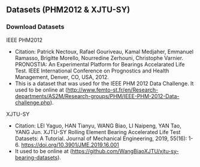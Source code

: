 ## Datasets (PHM2012 & XJTU-SY)
### Download Datasets
IEEE PHM2012
- Citation: Patrick Nectoux, Rafael Gouriveau, Kamal Medjaher, Emmanuel Ramasso, Brigitte Morello, Nourredine Zerhouni, Christophe Varnier. PRONOSTIA: An Experimental Platform for Bearings Accelarated Life Test. IEEE International Conference on Prognostics and Health Management, Denver, CO, USA, 2012.
- This is a dataset that was used for the IEEE PHM 2012 Data Challenge. It used to be online at (http://www.femto-st.fr/en/Research-departments/AS2M/Research-groups/PHM/IEEE-PHM-2012-Data-challenge.php).

XJTU-SY
- Citation: LEI Yaguo, HAN Tianyu, WANG Biao, LI Naipeng, YAN Tao, YANG Jun. XJTU-SY Rolling Element Bearing Accelerated Life Test Datasets: A Tutorial. Journal of Mechanical Engineering, 2019, 55(16): 1-6. https://doi.org/10.3901/JME.2019.16.001
- It used to be online at (https://github.com/WangBiaoXJTU/xjtu-sy-bearing-datasets).
